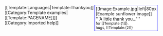 <div class="noprint" style="float:right; border:1px solid blue;width:200px;background-color:#fff;padding:3px;">
[[Image:Example.jpg|left|80px|Example sunflower image]] '''A little thank you...''' <br /><small>for [[Template:{1]]}. <br />hugs, [[Template:{2]]}</small>
</div>
<noinclude>
[[Template:Languages|Template:Thankyou]]
[[Category:Template examples|[[Template:PAGENAME]]]]</noinclude><noinclude>[[Category:Imported help]]</noinclude>
